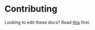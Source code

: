 # Contributing

Looking to edit these docs? Read [this](https://github.com/flashcards/flashcards.github.io/blob/master/README.md#contributing) first.
